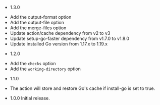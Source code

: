 * 1.3.0
- Add the output-format option
- Add the output-file option
- Add the merge-files option
- Update action/cache dependency from v2 to v3
- Update setup-go-faster dependency from v1.7.0 to v1.8.0
- Update installed Go version from 1.17.x to 1.19.x

* 1.2.0
- Add the `checks` option
- Add the `working-directory` option

* 1.1.0
- The action will store and restore Go's cache if install-go is set to true.

* 1.0.0
Initial release.
